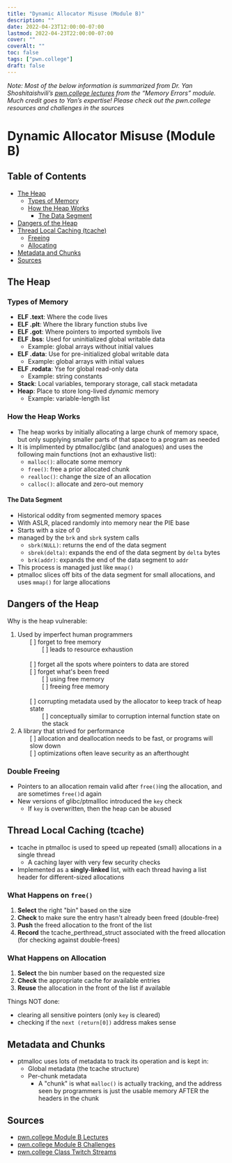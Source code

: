 ```yaml
---
title: "Dynamic Allocator Misuse (Module B)"
description: ""
date: 2022-04-23T12:00:00-07:00
lastmod: 2022-04-23T22:00:00-07:00
cover: ""
coverAlt: ""
toc: false
tags: ["pwn.college"]
draft: false
---
```

<style>
	main {
    margin: 90px auto;
    padding: 0 15px;
    max-width: 70%;
	}
</style>

*Note: Most of the below information is summarized from Dr. Yan Shoshitaishvili’s [pwn.college lectures](https://pwn.college/modules/heap) from the “Memory Errors” module. Much credit goes to Yan’s expertise! Please check out the pwn.college resources and challenges in the sources*

# Dynamic Allocator Misuse (Module B)

## Table of Contents
- [The Heap](#the-heap)
    - [Types of Memory](#types-of-memory)
    - [How the Heap Works](#how-the-heap-works)
        - [The Data Segment](#the-data-segment)
- [Dangers of the Heap](#dangers-of-the-heap)
- [Thread Local Caching (tcache)](#thread-local-caching-tcache)
    - [Freeing](#what-happens-on-free)
    - [Allocating](#what-happens-on-allocation)
- [Metadata and Chunks](#metadata-and-chunks)
- [Sources](#sources)

## The Heap

### Types of Memory
- **ELF .text**: Where the code lives
- **ELF .plt**: Where the library function stubs live
- **ELF .got**: Where pointers to imported symbols live
- **ELF .bss**: Used for uninitialized global writable data
    - Example: global arrays without initial values
- **ELF .data**: Use for pre-initialized global writable data
    - Example: global arrays with initial values
- **ELF .rodata**: Yse for global read-only data
    - Example: string constants
- **Stack**: Local variables, temporary storage, call stack metadata
- **Heap**: Place to store long-lived *dynamic* memory
    - Example: variable-length list

### How the Heap Works
- The heap works by initially allocating a large chunk of memory space, but only supplying smaller parts of that space to a program as needed
- It is implimented by ptmalloc/glibc (and analogues) and uses the following main functions (not an exhaustive list):
    - `malloc()`: allocate some memory
    - `free()`: free a prior allocated chunk
    - `realloc()`: change the size of an allocation
    - `calloc()`: allocate and zero-out memory

#### The Data Segment
- Historical oddity from segmented memory spaces
- With ASLR, placed randomly into memory near the PIE base
- Starts with a size of 0
- managed by the `brk` and `sbrk` system calls
    - `sbrk(NULL)`: returns the end of the data segment
    - `sbrek(delta)`: expands the end of the data segment by `delta` bytes
    - `brk(addr)`: expands the end of the data segment to `addr`
- This process is managed just like `mmap()`
- ptmalloc slices off bits of the data segment for small allocations, and uses `mmap()` for large allocations

## Dangers of the Heap
Why is the heap vulnerable:
1. Used by imperfect human programmers
     <br><div style="padding-left: 2em;">[ ] forget to free memory
         <br><div style="padding-left: 2em;">[ ] leads to resource exhaustion</div>
    <br>[ ] forget all the spots where pointers to data are stored
    <br>[ ] forget what's been freed
         <br><div style="padding-left: 2em;">[ ] using free memory
        <br>[ ] freeing free memory</div>
    <br>[ ] corrupting metadata used by the allocator to keep track of heap state
         <br><div style="padding-left: 2em;">[ ] conceptually similar to corruption internal function state on the stack</div></div>
2. A library that strived for performance
    <br><div style="padding-left: 2em;">[ ] allocation and deallocation needs to be fast, or programs will slow down
    <br>[ ] optimizations often leave security as an afterthought</div>

### Double Freeing
- Pointers to an allocation remain valid after `free()`ing the allocation, and are sometimes `free()`d again
- New versions of glibc/ptmallloc introduced the `key` check
    - If `key` is overwritten, then the heap can be abused

## Thread Local Caching (tcache)
- tcache in ptmalloc is used to speed up repeated (small) allocations in a single thread
    - A caching layer with very few security checks
- Implemented as a **singly-linked** list, with each thread having a list header for different-sized allocations

### What Happens on `free()`
1. **Select** the right "bin" based on the size
2. **Check** to make sure the entry hasn't already been freed (double-free)
3. **Push** the freed allocation to the front of the list
4. **Record** the tcache_perthread_struct associated with the freed allocation (for checking against double-frees)

### What Happens on Allocation
1. **Select** the bin number based on the requested size
2. **Check** the appropriate cache for available entries
3. **Reuse** the allocation in the front of the list if available

Things NOT done:
- clearing all sensitive pointers (only `key` is cleared)
- checking if the `next (return[0])` address makes sense

## Metadata and Chunks
- ptmalloc uses lots of metadata to track its operation and is kept in:
    - Global metadata (the tcache structure)
    - Per-chunk metadata
        - A "chunk" is what `malloc()` is actually tracking, and the address seen by programmers is just the usable memory AFTER the headers in the chunk

## Sources
- [pwn.college Module B Lectures](https://pwn.college/modules/heap)
- [pwn.college Module B Challenges](https://dojo.pwn.college/challenges/heap)
- [pwn.college Class Twitch Streams](https://www.twitch.tv/pwncollege)